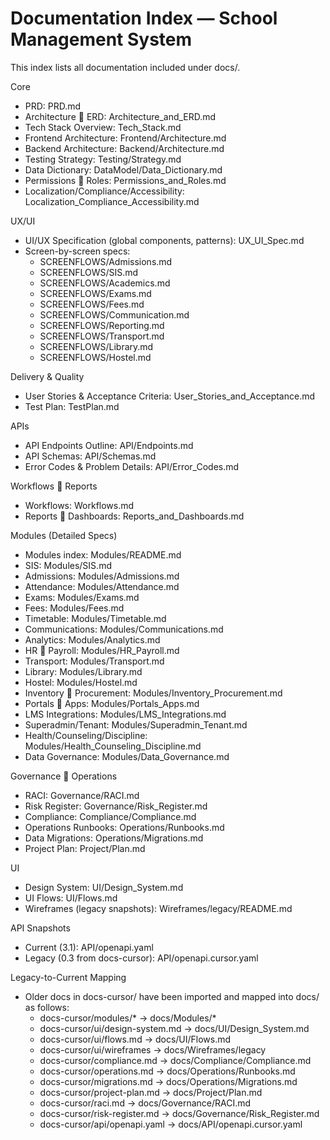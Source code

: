 # Documentation Index — School Management System

This index lists all documentation included under docs/.

Core
- PRD: PRD.md
- Architecture  ERD: Architecture_and_ERD.md
- Tech Stack Overview: Tech_Stack.md
- Frontend Architecture: Frontend/Architecture.md
- Backend Architecture: Backend/Architecture.md
- Testing Strategy: Testing/Strategy.md
- Data Dictionary: DataModel/Data_Dictionary.md
- Permissions  Roles: Permissions_and_Roles.md
- Localization/Compliance/Accessibility: Localization_Compliance_Accessibility.md

UX/UI
- UI/UX Specification (global components, patterns): UX_UI_Spec.md
- Screen-by-screen specs:
  - SCREENFLOWS/Admissions.md
  - SCREENFLOWS/SIS.md
  - SCREENFLOWS/Academics.md
  - SCREENFLOWS/Exams.md
  - SCREENFLOWS/Fees.md
  - SCREENFLOWS/Communication.md
  - SCREENFLOWS/Reporting.md
  - SCREENFLOWS/Transport.md
  - SCREENFLOWS/Library.md
  - SCREENFLOWS/Hostel.md

Delivery & Quality
- User Stories & Acceptance Criteria: User_Stories_and_Acceptance.md
- Test Plan: TestPlan.md

APIs
- API Endpoints Outline: API/Endpoints.md
- API Schemas: API/Schemas.md
- Error Codes & Problem Details: API/Error_Codes.md

Workflows  Reports
- Workflows: Workflows.md
- Reports  Dashboards: Reports_and_Dashboards.md

Modules (Detailed Specs)
- Modules index: Modules/README.md
- SIS: Modules/SIS.md
- Admissions: Modules/Admissions.md
- Attendance: Modules/Attendance.md
- Exams: Modules/Exams.md
- Fees: Modules/Fees.md
- Timetable: Modules/Timetable.md
- Communications: Modules/Communications.md
- Analytics: Modules/Analytics.md
- HR  Payroll: Modules/HR_Payroll.md
- Transport: Modules/Transport.md
- Library: Modules/Library.md
- Hostel: Modules/Hostel.md
- Inventory  Procurement: Modules/Inventory_Procurement.md
- Portals  Apps: Modules/Portals_Apps.md
- LMS Integrations: Modules/LMS_Integrations.md
- Superadmin/Tenant: Modules/Superadmin_Tenant.md
- Health/Counseling/Discipline: Modules/Health_Counseling_Discipline.md
- Data Governance: Modules/Data_Governance.md

Governance  Operations
- RACI: Governance/RACI.md
- Risk Register: Governance/Risk_Register.md
- Compliance: Compliance/Compliance.md
- Operations Runbooks: Operations/Runbooks.md
- Data Migrations: Operations/Migrations.md
- Project Plan: Project/Plan.md

UI
- Design System: UI/Design_System.md
- UI Flows: UI/Flows.md
- Wireframes (legacy snapshots): Wireframes/legacy/README.md

API Snapshots
- Current (3.1): API/openapi.yaml
- Legacy (0.3 from docs-cursor): API/openapi.cursor.yaml

Legacy-to-Current Mapping
- Older docs in docs-cursor/ have been imported and mapped into docs/ as follows:
  - docs-cursor/modules/* → docs/Modules/*
  - docs-cursor/ui/design-system.md → docs/UI/Design_System.md
  - docs-cursor/ui/flows.md → docs/UI/Flows.md
  - docs-cursor/ui/wireframes → docs/Wireframes/legacy
  - docs-cursor/compliance.md → docs/Compliance/Compliance.md
  - docs-cursor/operations.md → docs/Operations/Runbooks.md
  - docs-cursor/migrations.md → docs/Operations/Migrations.md
  - docs-cursor/project-plan.md → docs/Project/Plan.md
  - docs-cursor/raci.md → docs/Governance/RACI.md
  - docs-cursor/risk-register.md → docs/Governance/Risk_Register.md
  - docs-cursor/api/openapi.yaml → docs/API/openapi.cursor.yaml

